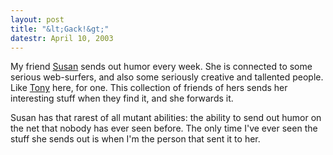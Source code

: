 ```yaml
---
layout: post
title: "&lt;Gack!&gt;"
datestr: April 10, 2003
---
```


My friend <a href="http://www.gack.com">Susan</a> sends out humor every week.  She is connected to some serious web-surfers, and also some seriously creative and tallented people.  Like <a href="http://www.techno-impressionist.com/">Tony</a> here, for one.  This collection of friends of hers sends her interesting stuff when they find it, and she forwards it.

Susan has that rarest of all mutant abilities: the ability to send out humor on the net that nobody has ever seen before.  The only time I've ever seen the stuff she sends out is when I'm the person that sent it to her.

